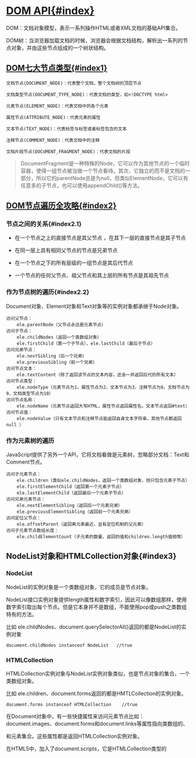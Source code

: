 # [DOM API{#index}](#index)

DOM：文档对象模型，表示一系列操作HTML或者XML文档的基础API集合。

DOM树：当浏览器加载文档的时候，浏览器会根据文档结构，解析出一系列的节点对象，并由这些节点组成的一个树状结构。

## [DOM七大节点类型{#index1}](#index1)
	
	文档节点(DOCUMENT_NODE)：代表整个文档，整个文档树的顶层节点
	
	文档类型节点(DOCUMENT_TYPE_NODE)：代表文档的类型，如<!DOCTYPE html>

	元素节点(ELEMENT_NODE)：代表文档中的各个元素

	属性节点(ATTRIBUTE_NODE)：代表元素的属性

	文本节点(TEXT_NODE)：代表标签与标签或者标签包含的文本

	注释节点(COMMENT_NODE)：代表文档中的注释

	文档片段节点(DOCUMENT_FRAGMENT_NODE)：代表文档的片段

>DocumentFragment是一种特殊的Node，它可以作为其他节点的一个临时容器，使得一组节点被当做一个节点看待。其次，它独立的而不是文档的一部分，所以它的parentNode总是为null，但类似ElementNode，它可以有任意多的子节点，也可以使用appendChild()等方法。


## [DOM节点遍历全攻略{#index2}](#index2)

### 节点之间的关系{#index2.1}

* 在一个节点之上的直接节点是其父节点 ，在其下一层的直接节点是其子节点

* 在同一层上具有相同父节点的节点是兄弟节点

* 在一个节点之下的所有层级的一组节点是其后代节点

* 一个节点的任何父节点、祖父节点和其上层的所有节点是其祖先节点

### 作为节点树的遍历{#index2.2}

Document对象、Element对象和Text对象等的实例对象都承继于Node对象。
	
	访问父节点：
		ele.parentNode（父节点永远是元素节点）	
	访问子节点：
		ele.childNodes（返回一个类数组对象）
		ele.firstChild（第一个子节点），ele.lastChild（最后子节点）
	访问兄弟节点：
		ele.nextSibling（后一个兄弟）
		ele.previousSibling（前一个兄弟）
	访问节点文本：
		ele.textContent（除了返回该节点的文本内容，还会一并返回后代的所有文本）
	访问节点类型：
		ele.nodeType（元素节点为1，属性节点为2，文本节点为3，注释节点为8，文档节点为9，文档类型节点为10）
	访问节点名称：
		ele.nodeName（元素节点返回大写HTML，属性节点返回属性名，文本节点返回#text）
	访问节点值：
		ele.nodeValue（只有文本节点和注释节点能返回自身文本字符串，其他节点都返回 null ）


### 作为元素树的遍历

JavaScript提供了另外一个API，它将文档看做是元素树，忽略部分文档：Text和Comment节点。

	访问子元素节点：
		ele.children（类似ele.childNodes，返回一个类数组对象，但只包含元素子节点）
		ele.firstElementChild（返回第一个元素子节点）
		ele.lastElementChild（返回最后一个元素子节点）
	访问兄弟元素节点：
		ele.nextElementSibling（返回后一个元素兄弟）
		ele.previousElementSibling（返回前一个元素兄弟）
	访问定位父节点：
		ele.offsetParent（返回离元素最近，且有定位机制的父元素）
	访问子元素节点数组长度：
		ele.childElementCount（子元素的数量，返回的值和children.length值相等）


## NodeList对象和HTMLCollection对象{#index3}

### NodeList

NodeList的实例对象是一个类数组对象，它的成员是节点对象。

NodeList接口实例对象提供length属性和数字索引，因此可以像数组那样，使用数字索引取出每个节点。但是它本身并不是数组，不能使用pop或push之类数组特有的方法。
	
比如 ele.childNodes、document.querySelectorAll()返回的都是NodeList的实例对象
		
	document.childNodes instanceof NodeList   //true

### HTMLCollection

HTMLCollection实例对象与NodeList实例对象类似，也是节点对象的集合，一个类数组对象。

比如 ele.children、document.forms返回的都是HMTLCollection的实例对象。

	document.forms instanceof HTMLCollection	//true

在Document对象中，有一些快捷属性来访问元素节点比如：document.images、document.forms和document.links等属性指向类数组的<img>、<form>和<a>元素集合。这些属性都是返回HTMLCollection实例对象。
	
在HTML5中，加入了document.scripts，它是HTMLCollection类型的<script>元素的集合。

### HTMLCollection与NodeList的区别

二者的实例对象都是类数组对象，但是二者存在某些区别：

 * HTMLCollection实例对象的成员只能是Element节点，NodeList实例对象的成员可以包含其他节点
 
 * HTMLCollection实例对象都是动态集合，节点的变化会实时反映在集合中。NodeList实例对象可以是静态集合
 
 * HTMLCollection实例对象可以用id属性或name属性引用节点元素，NodeList只能使用数字索引引用
		
 * HTMLCollection实例的item方法，可以根据成员的位置参数（从0开始）返回该成员，如果取不到成员或数字索引不合法，则返回null

 * HTMLCollection实例的namedItem方法根据成员的ID属性或name属性，返回该成员，如果没有对应的成员，则返回null。这个方法是NodeList实例不具有的


## DOM元素内容大揭秘：
	ele.innerHTML：返回该元素的元素内容（可修改）
	ele.outerHTML：返回该元素所有HTML代码，包括自身和所有子元素（可修改）
	ele.insertAdjacentHTML()：将任意的HTML标记字符插入到指定的元素“相邻”的位置。
							  传入两个参数：标记是该方法的第二个参数，并且“相邻”的精确含义依赖于第一个参数
							  第一个参数有以下值之一："beforebegin"、"afterbegin"、"beforeend"、"afterend"
	
	* 上述属性和方法只存在于元素节点，其他类型的节点都是 undefined


	当要查询纯文本形式的元素内容或在文档中插入纯文本（不必转义HTML标记中使用的尖括号）时
	我们使用node的textContent属性来实现：

		<div id="div">abc<p>123</p>def</div>   
		var d = document.getElementById('div');
		d.textContent  //abc123def
		
	textContent属性就是将指定元素的所有后代Text节点简单的串联在一起。
	textContent是可读写的：

	d.textContext = '<span>45</span>';  //<span>45</span>

	上面代码在插入文本时，会将<span>标签解释为文本，而不会当作标签处理。
	
	* 在IE中，使用innerText替代textContent。



## DOM节点增改删查：
	创建（增）：
		document.createDoucmentFragment()：创建一个文档片段节点
		document.createComment('comment')：创建一个注释节点，参数为注释值
		document.createElement('ele')：创建元素节点，参数为标签名
		document.createAttribute('att')：创建属性节点，参数为属性名
		document.createTextNode('text')：创建文本节点，参数为文本值
		ele.cloneNode()：用来复制已存在的节点。每个节点有该方法，返回该节点的一个全新副本
						 传递一个可选的布尔值为参数，如果参数true则同时克隆该节点的所有后代节点
						 否则只克隆该节点，默认为false


	改造（改）：
		parentNode.appendChild(newNode)：接受一个节点对象为参数，将它作为最后一个子节点，插入当前节点
		parentNode.insertBefore(newNode,oldNode)：在oldNode节点前，插入一个newNode节点
		inserAfter(parentNode,newNode,oldNode)：
			function inserAfter(parentNode,newNode,oldNode){
				if(oldNode.nextSibling){
					parentNode.insertBefore(newNode,oldNode.nextSibling)
				}
				else{
					parentNode.appendChild(newNode)
				}
			}

		*   如果要插入的节点是已存在文档中，那个节点将自动从它当前的位置移除并在新的位置重新插入
			调用上述方法的对象都是父节点，因为添加的位置都是在子一层，那么调用对象应该处于父层


	删除（删）：
		ele.parentNode.removeChild(ele)：删除父节点的一个子节点
		oldEle.parentNode.replaceChild(newEle, oldEle)：把父节点的一个子节点替换成另外一个节点

		* 同样的，上述方法都是在父节点上调用的，如果不确定父节点，就可以用 oldEle.parentNode



## DOM元素的几何尺寸：

### 基本概念：

　　文档：即HTML文档，document。
　　视口：浏览器用来显示文档的区域，除去标签页，滚动条，乱七八糟的，剩下就是视口。
　　坐标：元素的X和Y坐标元素自身的左上角是相对于视口或者文档的左上角的距离。

### 查询元素的几何尺寸：
	eleNode.getBoundingClientRect()：返回当前元素的一个坐标对象
	{
		x：元素左上角相对于视口的横坐标（浏览器不存在）
		y：元素顶部相对于视口的纵坐标 （浏览器不存在）
		top：元素顶部相对于视口的纵坐标，与y属性相等 
		bottom：元素底部相对于视口的纵坐标 （等于top加上height）
		left：元素左上角相对于视口的横坐标，与x属性相等 
		right：元素右边界相对于视口的横坐标（等于left加上width）
		width：元素实际宽度（等于right减去left） 
		height：元素实际高度（等于y加上height）
	}



### 查询元素的具体几何尺寸：

	clientHeight：获取当前元素的可视区域高度，即内容区的高度+padding-top+padding-bottom
	clientWidth:  同clientHeight
	offsetHeight: 获取当前元素的实际高度，即内容区的高度+padding-top+padding-bottom+border-top+border-bottom
	offsetWidth:  同offsetHeight
	
	clientLeft:   获取当前元素的左边框，右边框 = (offsetWidth - clientWidth) - clientLeft
	clientTop：   获取当前元素的上边框，底边框 = (offsetHeight - clientHeight) - clientTop
	offsetLeft:   获取当前元素相对于父元素的位置，元素左边框到父元素左边框，绝对定位的 left + margin-left
	offsetTop:    获取当前元素相对于父元素的位置，元素上边框到父元素上边框，绝对定位的 top + margin-top

### 查询滚动元素的几何尺寸：

	scrollHeight：获取滚动元素的滚动区域总高度（不含边框）
	scrollWidth： 同scrollWidth

	scrollLeft：  获取滚动条被隐藏的区域大小，滚动条左边框距离最左方区域
	scrollTop：   获取滚动条被隐藏的区域大小，滚动条上边框距离最上方区域
	
要让滚动条滚动到最初始的位置，那么可以写一个函数：
	
	(function scrollStart (element) {
		   if ( element.scrollTop != 0 ) {
		       element.scrollTop = 0;
		   }
	})()

如果要查看整张网页的水平的和垂直的滚动距离，要从 document.body元素上读取，这两个属性都可读写，设置该属性的值，会导致浏览器将指定元素自动滚动到相应的位置：
		
	document.body.scrollLeft    //网页可见区域宽
	document.body.scrollTop	 //网页可见区域宽
	
获取页面大小大全：

	document.body.clientWidth	//网页可见区域宽
	网页可见区域高：document.body.clientHeight
	网页可见区域宽：document.body.offsetWidth(包括边线的宽)
	网页可见区域高：document.body.offsetHeight(包括边线的宽)
	网页正文全文宽：document.body.scrollWidth
	网页正文全文高：document.body.scrollHeight
	网页被卷去的高：document.body.scrollTop(IE7无效)
	网页被卷去的左：document.body.scrollLeft(IE7无效)

	屏幕分辨率的高：window.screen.height
	屏幕分辨率的宽：window.screen.width
	屏幕可用工作区高度：window.screen.availHeight
	屏幕可用工作区宽度：window.screen.availWidth



## 关于 document 鲜为人知的属性和方法：
	document.domain    	//查看当前文档的所在域名：
	document.location      //同window对象的location属性，引用同一个location对象
	document.cookie        //操作浏览器的cookie
	document.referrer      //表示当前文档的访问来源，如果是无法获取来源或是用户直接键入网址，则返回一个空字符串
	document.URL	       //获取当前文档的URL，该属性值与 location.href 的初始值相同
	document.readyState    //获取文档的状态
				loading：加载HTML代码阶段（尚未完成解析） 
				interactive：加载外部资源阶段时 
				complete：加载完成时（渲染树构建完成）
				* 可以监听文档的状态，从而执行对应的JS代码，这比 window.onload 更高效


	document.getSelection() //返回一个Selection对象，该对象描述了当前用户选取的一系列对象
	document.getSelection().focusNode.data：获取当前用户选中的内容


